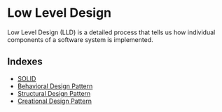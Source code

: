 # Low Level Design

Low Level Design (LLD) is a detailed process that tells us how individual components of a software system is implemented.

## Indexes

  * [SOLID](./SOLID/README.md)
  * [Behavioral Design Pattern](./behavioral-design-patterns/README.md)
  * [Structural Design Pattern](./structural-design-patterns/README.md)
  * [Creational Design Pattern](./structural-design-patterns/README.md)
